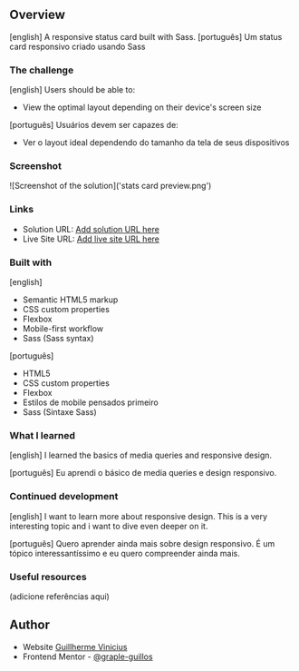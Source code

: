 ## Overview

  [english] A responsive status card built with Sass.
  [português] Um status card responsivo criado usando Sass

### The challenge

[english]
Users should be able to:

- View the optimal layout depending on their device's screen size

[português]
Usuários devem ser capazes de:

- Ver o layout ideal dependendo do tamanho da tela de seus dispositivos

### Screenshot

![Screenshot of the solution]('stats card preview.png')


### Links

- Solution URL: [Add solution URL here](https://your-solution-url.com)
- Live Site URL: [Add live site URL here](https://your-live-site-url.com)

### Built with

[english]
- Semantic HTML5 markup
- CSS custom properties
- Flexbox
- Mobile-first workflow
- Sass (Sass syntax)

[português]
- HTML5
- CSS custom properties
- Flexbox
- Estilos de mobile pensados primeiro
- Sass (Sintaxe Sass)

### What I learned

[english]
I learned the basics of media queries and responsive design.

[português]
Eu aprendi o básico de media queries e design responsivo.

### Continued development

[english]
I want to learn more about responsive design. This is a very interesting topic and i want to dive even deeper on it.

[português]
Quero aprender ainda mais sobre design responsivo. É um tópico interessantíssimo e eu quero compreender ainda mais.

### Useful resources

(adicione referências aqui)

## Author
- Website [Guillherme Vinicius](https://www.your-site.com)
- Frontend Mentor - [@graple-guillos](https://www.frontendmentor.io/profile/graple-guillos)
